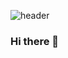 ![header](https://capsule-render.vercel.app/api?type=waving&color=0:acf1f2,100:f3eedc&height=300&section=header&text=hello%20•ᴥ•%20&fontSize=80&fontAlignY=0&desc=It's%20nayoon's%20Github&descSize=25)

### Hi there 👋

<!--
**6yoon/6yoon** is a ✨ _special_ ✨ repository because its `README.md` (this file) appears on your GitHub profile.

Here are some ideas to get you started:

- 🔭 I’m currently working on ... 동양미래대학교
- 🌱 I’m currently learning ... 개발
- 👯 I’m looking to collaborate on ... 
- 🤔 I’m looking for help with ...
- 💬 Ask me about ...
- 📫 How to reach me: ...
- 😄 Pronouns: ...
- ⚡ Fun fact: ...
-->
